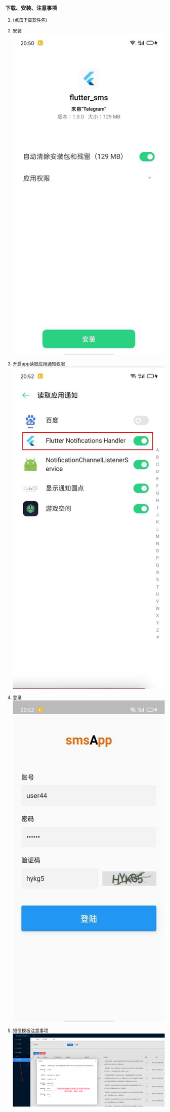 ### 下载、安装、注意事项
1. ([点击下载软件包](https://tp.fenghuang8866.com/smsApp.apk))

2. 安装
![img](./install.jpg)

3. 开启app读取应用通知权限
![img](./set.jpg)

4. 登录
![img](./login.jpg)


5. 短信模板注意事项
![img](./notice1.png)


